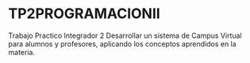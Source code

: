 # TP2PROGRAMACIONII
Trabajo Practico Integrador 2
Desarrollar un sistema de Campus Virtual para alumnos y profesores, aplicando los conceptos
aprendidos en la materia.
